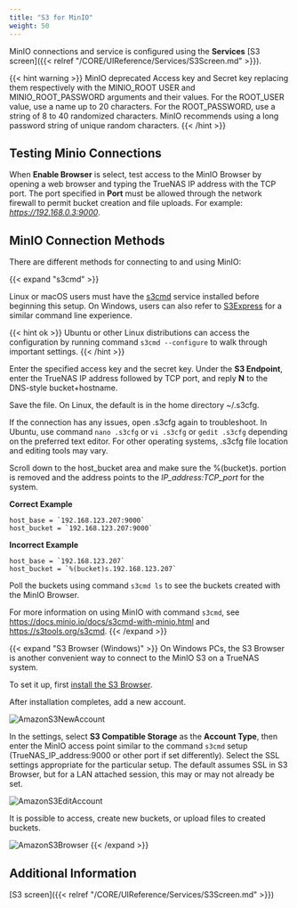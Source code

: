 ```yaml
---
title: "S3 for MinIO"
weight: 50
---
```


MinIO connections and service is configured using the **Services** [S3 screen]({{< relref "/CORE/UIReference/Services/S3Screen.md" >}}).

{{< hint warning >}}
MinIO deprecated Access key and Secret key replacing them respectively with the MINIO_ROOT USER and MINIO_ROOT_PASSWORD arguments and their values. For the ROOT_USER value, use a name up to 20 characters. For the ROOT_PASSWORD, use a string of 8 to 40 randomized characters. MinIO recommends using a long password string of unique random characters.
{{< /hint >}}

## Testing Minio Connections

When **Enable Browser** is select, test access to the MinIO Browser by opening a web browser and typing the TrueNAS IP address with the TCP port.
The port specified in **Port** must be allowed through the network firewall to permit bucket creation and file uploads.
For example: *https://192.168.0.3:9000*.

## MinIO Connection Methods

There are different methods for connecting to and using MinIO:

{{< expand "s3cmd" >}} 

Linux or macOS users must have the [s3cmd](https://s3tools.org/s3cmd) service installed before beginning this setup.
On Windows, users can also refer to [S3Express](https://www.s3express.com/) for a similar command line experience.

{{< hint ok >}}
Ubuntu or other Linux distributions can access the configuration by running command `s3cmd --configure` to walk through important settings.
{{< /hint >}}

Enter the specified access key and the secret key.
Under the **S3 Endpoint**, enter the TrueNAS IP address followed by TCP port, and reply **N** to the DNS-style bucket+hostname. 

Save the file.
On Linux, the default is in the home directory <file>\~/.s3cfg</file>.

If the connection has any issues, open <file>.s3cfg</file> again to troubleshoot.
In Ubuntu, use command `nano .s3cfg` or `vi .s3cfg` or `gedit .s3cfg` depending on the preferred text editor.
For other operating systems, .s3cfg file location and editing tools may vary. 

Scroll down to the host_bucket area and make sure the %(bucket)s. portion is removed and the address points to the *IP_address:TCP_port* for the system.

**Correct Example**
```
host_base = `192.168.123.207:9000`
host_bucket = `192.168.123.207:9000`
```

**Incorrect Example**
```
host_base = `192.168.123.207`
host_bucket = `%(bucket)s.192.168.123.207`
```

Poll the buckets using command `s3cmd ls` to see the buckets created with the MinIO Browser.

For more information on using MinIO with command `s3cmd`, see https://docs.minio.io/docs/s3cmd-with-minio.html and https://s3tools.org/s3cmd.
{{< /expand >}}

{{< expand "S3 Browser (Windows)" >}}
On Windows PCs, the S3 Browser is another convenient way to connect to the MinIO S3 on a TrueNAS system.

To set it up, first [install the S3 Browser](https://s3-browser.en.uptodown.com/windows).

After installation completes, add a new account. 

![AmazonS3NewAccount](/images/CORE/AmazonS3NewAccount.png "S3 Browser: New Account")

In the settings, select **S3 Compatible Storage** as the **Account Type**, then enter the MinIO access point similar to the command `s3cmd` setup (TrueNAS_IP_address:9000 or other port if set differently).
Select the SSL settings appropriate for the particular setup.
The default assumes SSL in S3 Browser, but for a LAN attached session, this may or may not already be set.

![AmazonS3EditAccount](/images/CORE/AmazonS3EditAccount.png)

It is possible to access, create new buckets, or upload files to created buckets.

![AmazonS3Browser](/images/CORE/AmazonS3Browser.png "S3 Browser")
{{< /expand >}}

## Additional Information

[S3 screen]({{< relref "/CORE/UIReference/Services/S3Screen.md" >}}) 